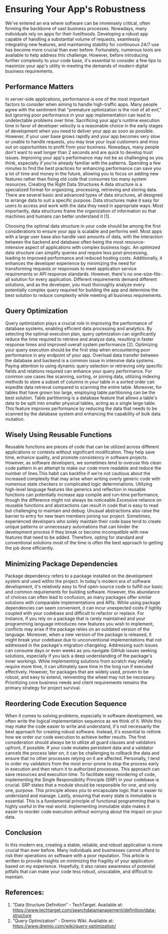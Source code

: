 # Ensuring Your App's Robustness

We've entered an era where software can be immensely critical, often forming the backbone of vast business processes. Nowadays, many individuals rely on apps for their livelihoods. Developing a robust app capable of handling a substantial volume of requests, seamlessly integrating new features, and maintaining stability for continuous 24/7 use has become more crucial than ever before. Fortunately, numerous tools are available to help address this challenge. However, before introducing further complexity to your code base, it's essential to consider a few tips to maximize your app's utility in meeting the demands of modern digital business requirements.

## Performance Matters
In server-side applications, performance is one of the most important factors to consider when aiming to handle high-traffic apps. Many people agree with the sentiment that "premature optimization is the root of all evil," but ignoring poor performance in your app implementation can lead to undetectable problems over time. Sacrificing your app's runtime execution time in favor of developer velocity is a reasonable choice in the early stages of development when you need to deliver your app as soon as possible. However, if your user base grows rapidly and your app becomes very slow or unable to handle requests, you may lose your loyal customers and miss out on opportunities to profit from your business. Nowadays, many people don't want to wait longer than 2 seconds and are quick to develop trust issues.
Improving your app's performance may not be as challenging as you think, especially if you're already familiar with the patterns. Spending a few minutes to find the best practices for enhancing performance can save you a lot of time and money in the future, allowing you to focus on adding new features rather than fixing old code that consumes too many system resources.
Creating the Right Data Structures
A data structure is a specialized format for organizing, processing, retrieving and storing data. There are several basic and advanced types of data structures, all designed to arrange data to suit a specific purpose. Data structures make it easy for users to access and work with the data they need in appropriate ways. Most importantly, data structures frame the organization of information so that machines and humans can better understand it [1]. 

Choosing the optimal data structure in your code should be among the first considerations to ensure your app is scalable and performs well. Most apps with a large user base also handle vast amounts of data, with the interaction between the backend and database often being the most resource-intensive aspect of applications with complex business logic. An optimized data structure can simplify queries and require less post-processing, leading to improved performance and reduced hosting costs. Additionally, it enhances the developer experience by minimizing the need for transforming requests or responses to meet application service requirements or API response standards. However, there's no one-size-fits-all solution for every application. Different requirements demand different solutions, and as the developer, you must thoroughly analyze every potentially complex query required for building the app and determine the best solution to reduce complexity while meeting all business requirements.

## Query Optimization
Query optimization plays a crucial role in improving the performance of database systems, enabling efficient data processing and analytics. By selecting the optimal execution plan, query optimization can significantly reduce the time required to retrieve and analyze data, resulting in faster response times and improved overall system performance [2].
Optimizing your query execution should be the first step when encountering poor performance in any endpoint of your app. Overload data transfer between the database and backend is a common issue in intensive data systems. Paying attention to using dynamic query selection or retrieving only specific fields and relations required can enhance your query performance. For common use cases like scanning, sorting, or joining data, utilizing indexing methods to store a subset of columns in your table in a sorted order can expedite data retrieval compared to scanning the entire table.
Moreover, for tables that have grown too large, employing table partitioning can be the best solution. Table partitioning is a database feature that allows a table's data to be split into smaller physical tables, acting as a single large table. This feature improves performance by reducing the data that needs to be scanned by the database system and enhancing the capability of bulk data mutation.

## Wisely Using Reusable Functions

Reusable functions are pieces of code that can be utilized across different applications or contexts without significant modification. They help save time, enhance quality, and promote consistency in software projects. However, as software developers, we sometimes tend to overuse this clean code pattern in an attempt to make our code more readable and reduce the number of lines.This habit can backfire if we're not cautious about the increased complexity that may arise when writing overly generic code with numerous state checkers or complicated logic determinations. Utilizing high-level language features like generics and reflection in reusable functions can potentially increase app compile and run-time performance, though the difference might not always be noticeable.Excessive reliance on reusable functions and abstractions can result in code that is easy to read but challenging to maintain and debug. Unusual abstractions also raise the barrier to entry for new team members joining our project. Sometimes, experienced developers who solely maintain their code base tend to create unique patterns or unnecessary automations that can hinder the development process if they break or become incompatible with new features that need to be added. Therefore, opting for standard and conventional solutions most of the time is often the best approach to getting the job done efficiently.

## Minimizing Package Dependencies
Package dependency refers to a package installed on the development system and used within the project. In today's modern era of software development, it's relatively easy to find open-source code to fulfill our basic and common requirements for building software. However, this abundance of choices can often lead to confusion, as many packages offer similar solutions with comparable implementations and APIs.
While using package dependencies can seem convenient, it can incur unexpected costs if tightly coupled with your codebase and difficult to refactor or replace. For instance, if you rely on a package that is rarely maintained and your programming language introduces new features you wish to implement, conflicts may arise if the package relies on an outdated version of the language. Moreover, when a new version of the package is released, it might break your codebase due to unconventional implementations that not addressed in the package's migration changelog.
Addressing such issues can consume days or even weeks as you navigate GitHub issues seeking solutions, especially if you lack a deep understanding of the package's inner workings. While implementing solutions from scratch may initially require more time, it can ultimately save time in the long run if executed effectively. However, for packages that are widely used, proven to be robust, and easy to extend, reinventing the wheel may not be necessary. Prioritizing core business needs and client requirements remains the primary strategy for project survival.

## Reordering Code Execution Sequence
When it comes to solving problems, especially in software development, we often write the logical implementation sequence as we think of it. While this may make the code easier to write and understand, it's not necessarily the best approach for creating robust software. Instead, it's essential to rethink how we order our code execution to achieve better results. The first consideration should always be to utilize all guard clauses and validators upfront, if possible. If your code mutates persistent data and a validator cancels the process later on, it can be challenging to rollback the data and ensure that no other processes relying on it are affected. Personally, I tend to order my validators from the most error-prone to stop the process early in execution and then return it to authorized processes. This approach can save resources and execution time. To facilitate easy reordering of code, implementing the Single Responsibility Principle (SRP) in your codebase is crucial. SRP states that a module should be responsible for one, and only one, purpose. This principle allows you to encapsulate logic that is easier to understand and manage. Lastly, ensuring that every state is immutable is essential. This is a fundamental principle of functional programming that is highly useful in the real world. Implementing immutable state makes it easier to reorder code execution without worrying about the impact on your data.

## Conclusion

In this modern era, creating a stable, reliable, and robust application is more crucial than ever before. Many individuals and businesses cannot afford to risk their operations on software with a poor reputation. This article is written to provide insights on minimizing the fragility of your application based on my experience. Hopefully, it also raises awareness of potential pitfalls that can make your code less robust, unscalable, and difficult to maintain.

## References:
1. "Data Structure Definition" - TechTarget. Available at: https://www.techtarget.com/searchdatamanagement/definition/data-structure
2. "Query Optimization" - Dremio Wiki. Available at: https://www.dremio.com/wiki/query-optimization/
